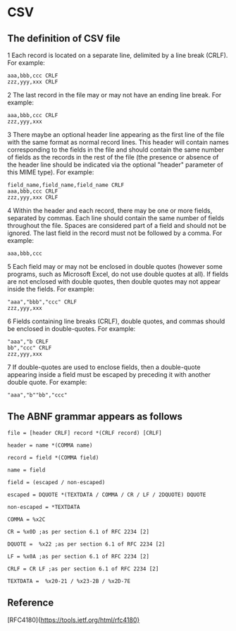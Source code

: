 # CSV

## The definition of CSV file

1 Each record is located on a separate line, delimited by a line break (CRLF).  For example:

``` csv
aaa,bbb,ccc CRLF
zzz,yyy,xxx CRLF
```

2 The last record in the file may or may not have an ending line break.  For example:

``` csv
aaa,bbb,ccc CRLF
zzz,yyy,xxx
```

3 There maybe an optional header line appearing as the first line of the file with the same format as normal record lines.  This  header will contain names corresponding to the fields in the file and should contain the same number of fields as the records in the rest of the file (the presence or absence of the header line should be indicated via the optional "header" parameter of this MIME type).  For example:

``` csv
field_name,field_name,field_name CRLF
aaa,bbb,ccc CRLF
zzz,yyy,xxx CRLF
```

4 Within the header and each record, there may be one or more fields, separated by commas.  Each line should contain the same number of fields throughout the file.  Spaces are considered part of a field and should not be ignored.  The last field in the record must not be followed by a comma.  For example:

```csv
aaa,bbb,ccc
```

5 Each field may or may not be enclosed in double quotes (however some programs, such as Microsoft Excel, do not use double quotes at all).  If fields are not enclosed with double quotes, then double quotes may not appear inside the fields.  For example:

```csv
"aaa","bbb","ccc" CRLF
zzz,yyy,xxx
```

6 Fields containing line breaks (CRLF), double quotes, and commas should be enclosed in double-quotes.  For example:

```csv
"aaa","b CRLF
bb","ccc" CRLF
zzz,yyy,xxx
```

7 If double-quotes are used to enclose fields, then a double-quote appearing inside a field must be escaped by preceding it with another double quote.  For example:

```csv
"aaa","b""bb","ccc"
```

## The ABNF grammar appears as follows

```ABNF
file = [header CRLF] record *(CRLF record) [CRLF]

header = name *(COMMA name)

record = field *(COMMA field)

name = field

field = (escaped / non-escaped)

escaped = DQUOTE *(TEXTDATA / COMMA / CR / LF / 2DQUOTE) DQUOTE

non-escaped = *TEXTDATA

COMMA = %x2C

CR = %x0D ;as per section 6.1 of RFC 2234 [2]

DQUOTE =  %x22 ;as per section 6.1 of RFC 2234 [2]

LF = %x0A ;as per section 6.1 of RFC 2234 [2]

CRLF = CR LF ;as per section 6.1 of RFC 2234 [2]

TEXTDATA =  %x20-21 / %x23-2B / %x2D-7E
```

## Reference

[RFC4180]{<https://tools.ietf.org/html/rfc4180}>

